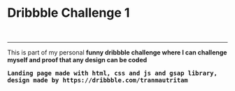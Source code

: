 <h1>Dribbble Challenge 1</h1>	
<br/>
<hr>
<p>This is part of my personal <strong>funny dribbble challenge<strong> where I can challenge myself and proof that any design can be coded</p>
<tt>Landing page made with html, css and js and gsap library, design made by https://dribbble.com/tranmautritam</tt>	
